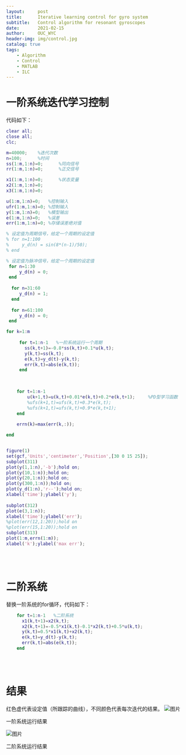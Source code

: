 ```yaml
---
layout:     post
title:      Iterative learning control for gyro system
subtitle:   Control algorithm for resonant gyroscopes
date:       2021-02-15
author:     OUC_WYC
header-img: img/control.jpg
catalog: true
tags:
    - Algorithm
    - Control
    - MATLAB
    - ILC
---
```


<head>
    <script src="https://cdn.mathjax.org/mathjax/latest/MathJax.js?config=TeX-AMS-MML_HTMLorMML" type="text/javascript"></script>
    <script type="text/x-mathjax-config">
        MathJax.Hub.Config({
            tex2jax: {
            skipTags: ['script', 'noscript', 'style', 'textarea', 'pre'],
            inlineMath: [['$','$']]
            }
        });
    </script>
</head>     

# 一阶系统迭代学习控制
代码如下：
```MATLAB
clear all;
close all;
clc;

m=40000;    %迭代次数
n=100;      %时间
ss(1:m,1:n)=0;      %同向信号
rr(1:m,1:n)=0;      %正交信号

x1(1:m,1:n)=0;      %状态变量
x2(1:m,1:n)=0; 
x3(1:m,1:n)=0; 

u(1:m,1:n)=0;   %控制输入
ufr(1:m,1:n)=0; %控制输入
y(1:m,1:n)=0;   %模型输出
e(1:m,1:n)=0;   %误差
err(1:m,1:n)=0; %存储误差绝对值

% 设定值为周期信号，给定一个周期的设定值
% for n=1:100
%     y_d(n) = sin(8*(n-1)/50); 
% end

% 设定值为脉冲信号，给定一个周期的设定值
 for n=1:30
     y_d(n) = 0; 
 end
 
  for n=31:60
     y_d(n) = 1; 
  end
 
  for n=61:100
     y_d(n) = 0; 
 end

for k=1:m    
    
     for t=1:n-1   %一阶系统运行一个周期
       ss(k,t+1)=-0.8*ss(k,t)+0.1*u(k,t);
       y(k,t)=ss(k,t);
       e(k,t)=y_d(t)-y(k,t);
       err(k,t)=abs(e(k,t));      
     end
 

    
    for t=1:n-1
        u(k+1,t)=u(k,t)+0.01*e(k,t)+0.2*e(k,t+1);     %PD型学习函数 
        %ufs(k+1,t)=ufs(k,t)+0.3*e(k,t); 
        %ufs(k+1,t)=ufs(k,t)+0.9*e(k,t+1);   
    end
    
    errn(k)=max(err(k,:));

end


figure(1)
set(gcf,'Units','centimeter','Position',[30 0 15 25]);
subplot(311)
plot(y(1,1:n),'-b');hold on;
plot(y(10,1:n));hold on;
plot(y(20,1:n));hold on;
plot(y(300,1:n));hold on;
plot(y_d(1:n),'r--');hold on;
xlabel('time');ylabel('y'); 
 
subplot(312) 
plot(e(3,1:n));
xlabel('time');ylabel('err'); 
%plot(err(12,1:20));hold on
%plot(err(15,1:20));hold on
subplot(313)
plot(1:m,errn(1:m));
xlabel('k');ylabel('max err'); 

```

<br>
<br>

# 二阶系统
替换一阶系统的for循环，代码如下：
```MATLAB
    for t=1:n-1   %二阶系统
      x1(k,t+1)=x2(k,t);
      x2(k,t+1)=-0.5*x1(k,t)-0.1*x2(k,t)+0.5*u(k,t);
      y(k,t)=0.5*x1(k,t)+x2(k,t);
      e(k,t)=y_d(t)-y(k,t);
      err(k,t)=abs(e(k,t));      
    end
```
<br>
<br>



# 结果
红色虚代表设定值（所跟踪的曲线），不同颜色代表每次迭代的结果。
![图片](/img/ILC/一阶系统.png)

一阶系统运行结果

![图片](/img/ILC/二阶系统.png)

二阶系统运行结果